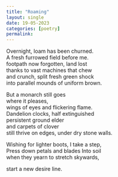 ```yaml
---
title: "Roaming"
layout: single
date: 19-05-2023
categories: [poetry]
permalink: 
---
```


Overnight, loam has been churned.   
A fresh furrowed field before me.   
footpath now forgotten, land lost   
thanks to vast machines that chew   
and crunch, split fresh green shock   
into parallel mounds of uniform brown.  

But a monarch still goes   
where it pleases,  
wings of eyes and flickering flame.   
Dandelion clocks, half extinguished   
persistent ground elder   
and carpets of clover    
still thrive on edges, under dry stone walls.

Wishing for lighter boots, I take a step,  
Press down petals and blades Into soil   
when they yearn to stretch skywards,

start a new desire line.
